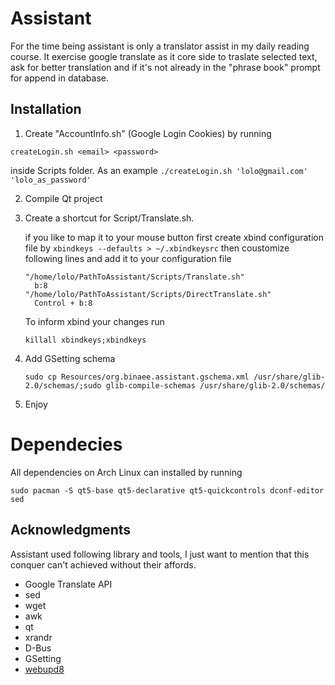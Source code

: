 # Assistant
For the time being assistant is only a translator assist in my daily reading course.
It exercise google translate as it core side to traslate selected text, ask for better translation and if it's not already in the "phrase book" prompt for append in database.

## Installation
1. Create "AccountInfo.sh" (Google Login Cookies) by running

```
createLogin.sh <email> <password>
```
inside Scripts folder. As an example `./createLogin.sh 'lolo@gmail.com' 'lolo_as_password'`

2. Compile Qt project
3. Create a shortcut for Script/Translate.sh. 

	if you like to map it to your mouse button first create xbind configuration file by
	`xbindkeys --defaults > ~/.xbindkeysrc`
	then coustomize following lines and add it to your configuration file
	
	```
	"/home/lolo/PathToAssistant/Scripts/Translate.sh"
	  b:8
	"/home/lolo/PathToAssistant/Scripts/DirectTranslate.sh"
	  Control + b:8
	```
	
	To inform xbind your changes run
	
	`killall xbindkeys;xbindkeys`
	
5. Add GSetting schema
	```
	sudo cp Resources/org.binaee.assistant.gschema.xml /usr/share/glib-2.0/schemas/;sudo glib-compile-schemas /usr/share/glib-2.0/schemas/
	```
6. Enjoy

# Dependecies
All dependencies on Arch Linux can installed by running
```
sudo pacman -S qt5-base qt5-declarative qt5-quickcontrols dconf-editor sed
```

## Acknowledgments
Assistant used following library and tools, I just want to mention that this conquer can't achieved without their affords.
- Google Translate API
- sed
- wget
- awk
- qt
- xrandr
- D-Bus
- GSetting
- [webupd8](http://www.webupd8.org/2016/03/translate-any-text-you-select-on-your.html)

